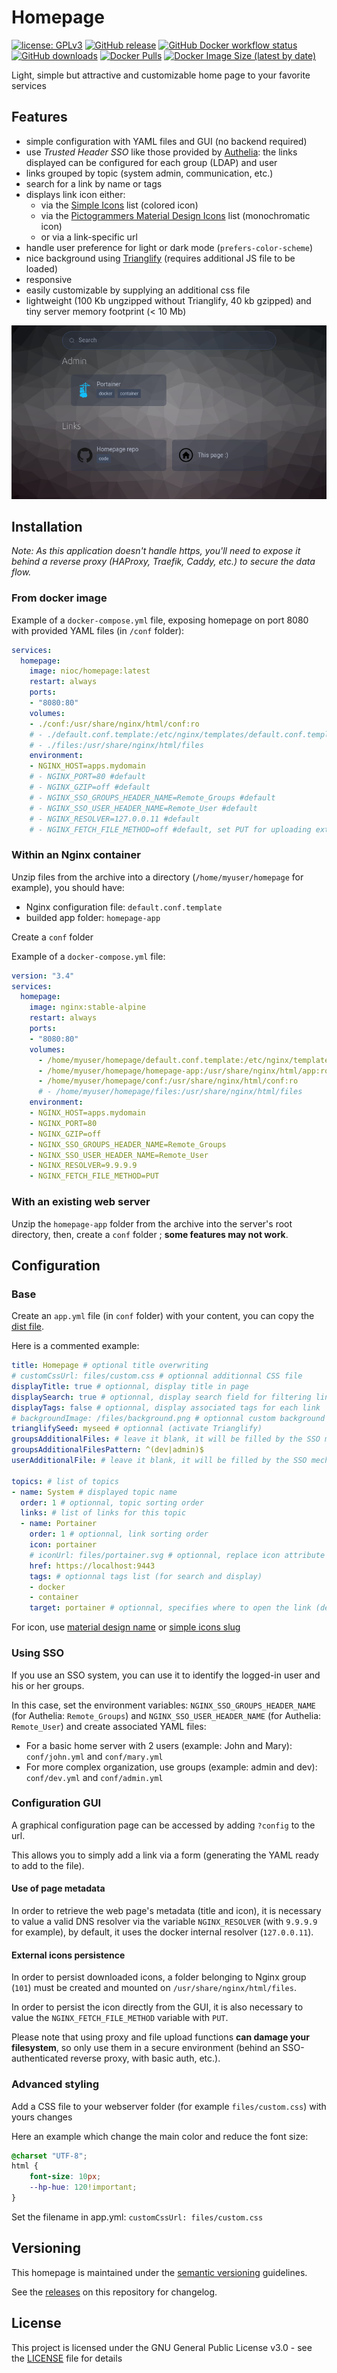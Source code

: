 # Homepage

[![license: GPLv3](https://img.shields.io/badge/license-GPLv3-blue.svg)](https://www.gnu.org/licenses/gpl-3.0)
[![GitHub release](https://img.shields.io/github/release/nioc/homepage.svg)](https://github.com/nioc/homepage/releases/latest)
[![GitHub Docker workflow status](https://img.shields.io/github/actions/workflow/status/nioc/homepage/release.yml?label=github%20build)](https://github.com/nioc/homepage/actions/workflows/release.yml)
[![GitHub downloads](https://img.shields.io/github/downloads/nioc/homepage/total?label=github%20downloads)](https://github.com/nioc/homepage/releases/latest)
[![Docker Pulls](https://img.shields.io/docker/pulls/nioc/homepage)](https://hub.docker.com/r/nioc/homepage/tags)
[![Docker Image Size (latest by date)](https://img.shields.io/docker/image-size/nioc/homepage?sort=date)](https://hub.docker.com/r/nioc/homepage/tags)

Light, simple but attractive and customizable home page to your favorite services

## Features

- simple configuration with YAML files and GUI (no backend required)
- use _Trusted Header SSO_ like those provided by [Authelia](https://www.authelia.com/integration/trusted-header-sso/introduction/): the links displayed can be configured for each group (LDAP) and user
- links grouped by topic (system admin, communication, etc.)
- search for a link by name or tags
- displays link icon either:
  - via the [Simple Icons](https://simpleicons.org/) list (colored icon)
  - via the [Pictogrammers Material Design Icons](https://pictogrammers.com/library/mdi/) list (monochromatic icon)
  - or via a link-specific url
- handle user preference for light or dark mode (`prefers-color-scheme`)
- nice background using [Trianglify](https://github.com/qrohlf/trianglify) (requires additional JS file to be loaded)
- responsive
- easily customizable by supplying an additional css file
- lightweight (100 Kb ungzipped without Trianglify, 40 kb gzipped) and tiny server memory footprint (< 10 Mb)

![Screenshot](/screenshots/basic.png "Screenshot with tags ans search")

## Installation

_Note: As this application doesn't handle https, you'll need to expose it behind a reverse proxy (HAProxy, Traefik, Caddy, etc.) to secure the data flow._

### From docker image

Example of a `docker-compose.yml` file, exposing homepage on port 8080 with provided YAML files (in `/conf` folder):
```yaml
services:
  homepage:
    image: nioc/homepage:latest
    restart: always
    ports:
    - "8080:80"
    volumes:
    - ./conf:/usr/share/nginx/html/conf:ro
    # - ./default.conf.template:/etc/nginx/templates/default.conf.template:ro
    # - ./files:/usr/share/nginx/html/files
    environment:
    - NGINX_HOST=apps.mydomain
    # - NGINX_PORT=80 #default
    # - NGINX_GZIP=off #default
    # - NGINX_SSO_GROUPS_HEADER_NAME=Remote_Groups #default
    # - NGINX_SSO_USER_HEADER_NAME=Remote_User #default
    # - NGINX_RESOLVER=127.0.0.11 #default
    # - NGINX_FETCH_FILE_METHOD=off #default, set PUT for uploading external icons
```

### Within an Nginx container

Unzip files from the archive into a directory (`/home/myuser/homepage` for example), you should have:
- Nginx configuration file: `default.conf.template`
- builded app folder: `homepage-app`

Create a `conf` folder

Example of a `docker-compose.yml` file:
```yaml
version: "3.4"
services:
  homepage:
    image: nginx:stable-alpine
    restart: always
    ports:
    - "8080:80"
    volumes:
      - /home/myuser/homepage/default.conf.template:/etc/nginx/templates/default.conf.template:ro
      - /home/myuser/homepage/homepage-app:/usr/share/nginx/html/app:ro
      - /home/myuser/homepage/conf:/usr/share/nginx/html/conf:ro
      # - /home/myuser/homepage/files:/usr/share/nginx/html/files
    environment:
    - NGINX_HOST=apps.mydomain
    - NGINX_PORT=80
    - NGINX_GZIP=off
    - NGINX_SSO_GROUPS_HEADER_NAME=Remote_Groups
    - NGINX_SSO_USER_HEADER_NAME=Remote_User
    - NGINX_RESOLVER=9.9.9.9
    - NGINX_FETCH_FILE_METHOD=PUT
```

### With an existing web server

Unzip the `homepage-app` folder from the archive into the server's root directory, then, create a `conf` folder ; **some features may not work**.

## Configuration

### Base

Create an `app.yml` file (in `conf` folder) with your content, you can copy the [dist file](public/conf/app.yml.dist).

Here is a commented example:

```yaml
title: Homepage # optional title overwriting 
# customCssUrl: files/custom.css # optionnal additionnal CSS file
displayTitle: true # optionnal, display title in page
displaySearch: true # optionnal, display search field for filtering links
displayTags: false # optionnal, display associated tags for each link
# backgroundImage: /files/background.png # optionnal custom background image, can be served from /files folder
trianglifySeed: myseed # optionnal (activate Trianglify)
groupsAdditionalFiles: # leave it blank, it will be filled by the SSO mechanism
groupsAdditionalFilesPattern: ^(dev|admin)$
userAdditionalFile: # leave it blank, it will be filled by the SSO mechanism

topics: # list of topics
- name: System # displayed topic name
  order: 1 # optionnal, topic sorting order
  links: # list of links for this topic
  - name: Portainer
    order: 1 # optionnal, link sorting order
    icon: portainer
    # iconUrl: files/portainer.svg # optionnal, replace icon attribute with a custom icon, can be served from /files folder
    href: https://localhost:9443
    tags: # optionnal tags list (for search and display)
    - docker
    - container
    target: portainer # optionnal, specifies where to open the link (default: _blank)
```

For icon, use [material design name](https://pictogrammers.com/library/mdi/) or [simple icons slug](https://simpleicons.org/)

### Using SSO

If you use an SSO system, you can use it to identify the logged-in user and his or her groups.

In this case, set the environment variables: `NGINX_SSO_GROUPS_HEADER_NAME` (for Authelia: `Remote_Groups`) and `NGINX_SSO_USER_HEADER_NAME` (for Authelia: `Remote_User`) and create associated YAML files:
- For a basic home server with 2 users (example: John and Mary): `conf/john.yml` and `conf/mary.yml`
- For more complex organization, use groups  (example: admin and dev): `conf/dev.yml` and `conf/admin.yml`

### Configuration GUI

A graphical configuration page can be accessed by adding `?config` to the url.

This allows you to simply add a link via a form (generating the YAML ready to add to the file).

#### Use of page metadata

In order to retrieve the web page's metadata (title and icon), it is necessary to value a valid DNS resolver via the variable `NGINX_RESOLVER` (with `9.9.9.9` for example), by default, it uses the docker internal resolver (`127.0.0.11`).

#### External icons persistence

In order to persist downloaded icons, a folder belonging to Nginx group (`101`) must be created and mounted on `/usr/share/nginx/html/files`.

In order to persist the icon directly from the GUI, it is also necessary to value the `NGINX_FETCH_FILE_METHOD` variable with `PUT`.

Please note that using proxy and file upload functions **can damage your filesystem**, so only use them in a secure environment (behind an SSO-authenticated reverse proxy, with basic auth, etc.).

### Advanced styling

Add a CSS file to your webserver folder (for example `files/custom.css`) with yours changes

Here an example which change the main color and reduce the font size:

```css
@charset "UTF-8";
html {
    font-size: 10px;
    --hp-hue: 120!important;
}
```

Set the filename in app.yml: `customCssUrl: files/custom.css`

## Versioning

This homepage is maintained under the [semantic versioning](https://semver.org/) guidelines.

See the [releases](https://github.com/nioc/homepage/releases) on this repository for changelog.

## License

This project is licensed under the GNU General Public License v3.0 - see the [LICENSE](LICENSE.md) file for details
